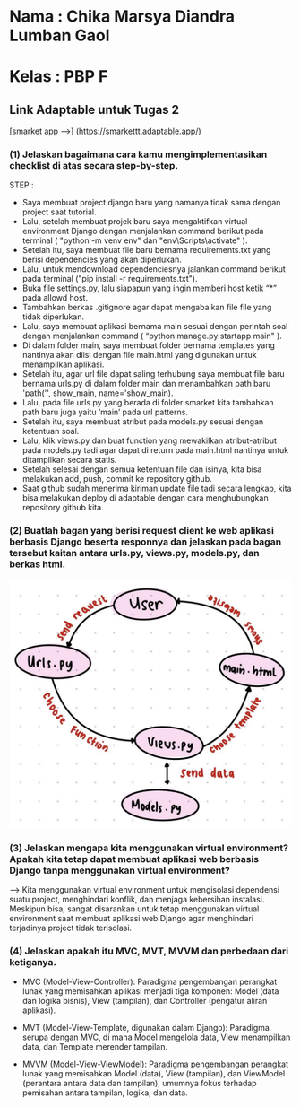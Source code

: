 # Nama : Chika Marsya Diandra Lumban Gaol

# Kelas : PBP F

## Link Adaptable untuk Tugas 2
[smarket app -->] (https://smarkettt.adaptable.app/)

### (1) Jelaskan bagaimana cara kamu mengimplementasikan checklist di atas secara step-by-step.

STEP : 

- Saya membuat project django baru yang namanya tidak sama dengan project saat tutorial. 
- Lalu, setelah membuat projek baru saya mengaktifkan virtual environment Django dengan menjalankan command berikut pada terminal ( "python -m venv env" dan "env\Scripts\activate" ).
- Setelah itu, saya membuat file baru bernama requirements.txt yang berisi dependencies yang akan diperlukan.
- Lalu, untuk mendownload dependenciesnya jalankan command berikut pada terminal ("pip install -r requirements.txt").
- Buka file settings.py, lalu siapapun yang ingin memberi host ketik “*” pada allowd host.
- Tambahkan berkas .gitignore agar dapat mengabaikan file file yang tidak diperlukan.
- Lalu, saya membuat aplikasi bernama main sesuai dengan perintah soal dengan menjalankan command ( “python manage.py startapp main" ).
- Di dalam folder main, saya membuat folder bernama templates yang nantinya akan diisi dengan file main.html yang digunakan untuk menampilkan aplikasi.
- Setelah itu, agar url file dapat saling terhubung saya membuat file baru bernama urls.py di dalam folder main dan menambahkan path baru 'path('', show_main, name='show_main).
- Lalu, pada file urls.py yang berada di folder smarket kita tambahkan path baru juga yaitu ‘main’ pada url patterns.
- Setelah itu, saya membuat atribut pada models.py sesuai dengan ketentuan soal.
- Lalu, klik views.py dan buat function yang mewakilkan atribut-atribut pada models.py tadi agar dapat di return pada main.html nantinya untuk ditampilkan secara statis.
- Setelah selesai dengan semua ketentuan file dan isinya, kita bisa melakukan add, push, commit ke repository github.
- Saat github sudah menerima kiriman update file tadi secara lengkap, kita bisa melakukan deploy di adaptable dengan cara menghubungkan repository github kita.


### (2) Buatlah bagan yang berisi request client ke web aplikasi berbasis Django beserta responnya dan jelaskan pada bagan tersebut kaitan antara urls.py, views.py, models.py, dan berkas html.
<img src="/Foto//bagan.jpg">


### (3) Jelaskan mengapa kita menggunakan virtual environment? Apakah kita tetap dapat membuat aplikasi web berbasis Django tanpa menggunakan virtual environment?

--> Kita menggunakan virtual environment untuk mengisolasi dependensi suatu project, menghindari konflik, dan menjaga kebersihan instalasi. Meskipun bisa, sangat disarankan untuk tetap menggunakan virtual environment saat membuat aplikasi web Django agar menghindari terjadinya project tidak terisolasi.

### (4) Jelaskan apakah itu MVC, MVT, MVVM dan perbedaan dari ketiganya.


- MVC (Model-View-Controller): Paradigma pengembangan perangkat lunak yang memisahkan aplikasi menjadi tiga komponen: Model (data dan logika bisnis), View (tampilan), dan Controller (pengatur aliran aplikasi).

- MVT (Model-View-Template, digunakan dalam Django): Paradigma serupa dengan MVC, di mana Model mengelola data, View menampilkan data, dan Template merender tampilan.

- MVVM (Model-View-ViewModel): Paradigma pengembangan perangkat lunak yang memisahkan Model (data), View (tampilan), dan ViewModel (perantara antara data dan tampilan), umumnya fokus terhadap pemisahan antara tampilan, logika, dan data.